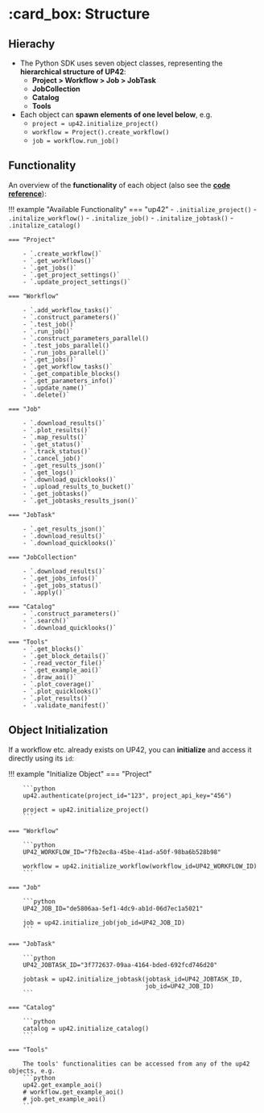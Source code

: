 # :card_box: Structure

## Hierachy

- The Python SDK uses seven object classes, representing the **hierarchical structure of UP42**:
    - **Project > Workflow > Job > JobTask**
    - **JobCollection**
    - **Catalog**
    - **Tools**
- Each object can **spawn elements of one level below**, e.g.
    - `project = up42.initialize_project()`
    - `workflow = Project().create_workflow()`
    - `job = workflow.run_job()`


## Functionality

An overview of the **functionality** of each object 
(also see the [**code reference**](https://sdk.up42.com/reference/project/)):

!!! example "Available Functionality"
    === "up42"
        - `.initialize_project()`
        - `.initalize_workflow()`
        - `.initalize_job()`
        - `.initalize_jobtask()`
        - `.initalize_catalog()`
       
    
    === "Project"
    
        - `.create_workflow()`
        - `.get_workflows()`
        - `.get_jobs()`
        - `.get_project_settings()`
        - `.update_project_settings()`
    
    === "Workflow"
        
        - `.add_workflow_tasks()`
        - `.construct_parameters()`
        - `.test_job()`
        - `.run_job()`
        - `.construct_parameters_parallel()
        - `.test_jobs_parallel()`
        - `.run_jobs_parallel()`
        - `.get_jobs()`
        - `.get_workflow_tasks()`
        - `.get_compatible_blocks()
        - `.get_parameters_info()`
        - `.update_name()`
        - `.delete()`
        
    === "Job"
    
        - `.download_results()`
        - `.plot_results()`
        - `.map_results()`
        - `.get_status()`
        - `.track_status()`
        - `.cancel_job()`
        - `.get_results_json()`
        - `.get_logs()`
        - `.download_quicklooks()`
        - `.upload_results_to_bucket()`
        - `.get_jobtasks()`
        - `.get_jobtasks_results_json()`
        
    === "JobTask"
    
        - `.get_results_json()`
        - `.download_results()`
        - `.download_quicklooks()`
        
    === "JobCollection"
    
        - `.download_results()`
        - `.get_jobs_infos()`
        - `.get_jobs_status()`
        - `.apply()`
        
    === "Catalog"
        - `.construct_parameters()`
        - `.search()`
        - `.download_quicklooks()`
        
    === "Tools"
        - `.get_blocks()`
        - `.get_block_details()`
        - `.read_vector_file()`
        - `.get_example_aoi()`
        - `.draw_aoi()`
        - `.plot_coverage()`
        - `.plot_quicklooks()`
        - `.plot_results()`
        - `.validate_manifest()`
        
        
## Object Initialization

If a workflow etc. already exists on UP42, you can **initialize** and access it directly using its `id`:

!!! example "Initialize Object"
    === "Project"
    
        ```python
        up42.authenticate(project_id="123", project_api_key="456")
        
        project = up42.initialize_project()
        ```
    
    === "Workflow"

        ```python
        UP42_WORKFLOW_ID="7fb2ec8a-45be-41ad-a50f-98ba6b528b98"
        
        workflow = up42.initialize_workflow(workflow_id=UP42_WORKFLOW_ID)
        ```
        
    === "Job"

        ```python
        UP42_JOB_ID="de5806aa-5ef1-4dc9-ab1d-06d7ec1a5021"
        
        job = up42.initialize_job(job_id=UP42_JOB_ID)
        ```
      
    === "JobTask"
    
        ```python
        UP42_JOBTASK_ID="3f772637-09aa-4164-bded-692fcd746d20"
        
        jobtask = up42.initialize_jobtask(jobtask_id=UP42_JOBTASK_ID,
                                          job_id=UP42_JOB_ID)
        ```
       
    === "Catalog"
    
        ```python
        catalog = up42.initialize_catalog()
        ```
        
    === "Tools"
    
        The tools' functionalities can be accessed from any of the up42 objects, e.g.
        ```python
        up42.get_example_aoi()
        # workflow.get_example_aoi()
        # job.get_example_aoi()
        ```


        